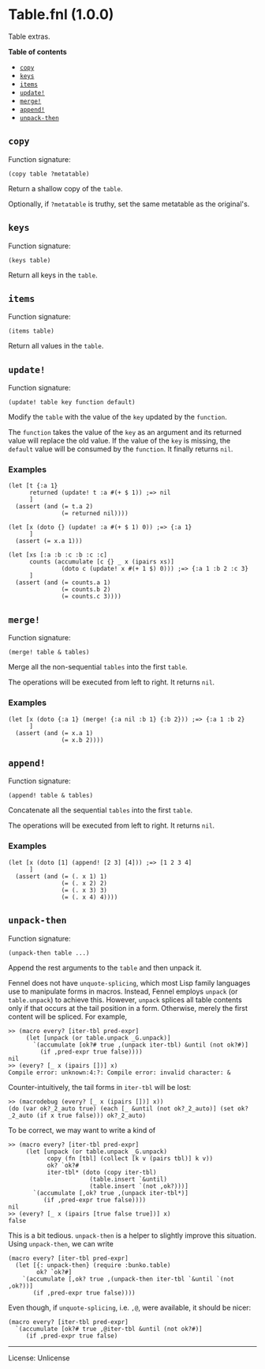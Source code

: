 # Table.fnl (1.0.0)
Table extras.

**Table of contents**

- [`copy`](#copy)
- [`keys`](#keys)
- [`items`](#items)
- [`update!`](#update)
- [`merge!`](#merge)
- [`append!`](#append)
- [`unpack-then`](#unpack-then)

## `copy`
Function signature:

```
(copy table ?metatable)
```

Return a shallow copy of the `table`.

Optionally, if `?metatable` is truthy, set the same metatable as the original's.

## `keys`
Function signature:

```
(keys table)
```

Return all keys in the `table`.

## `items`
Function signature:

```
(items table)
```

Return all values in the `table`.

## `update!`
Function signature:

```
(update! table key function default)
```

Modify the `table` with the value of the `key` updated by the `function`.

The `function` takes the value of the `key` as an argument and its
returned value will replace the old value.
If the value of the `key` is missing, the `default` value will be
consumed by the `function`.
It finally returns `nil`.

### Examples

```fennel
(let [t {:a 1}
      returned (update! t :a #(+ $ 1)) ;=> nil
      ]
  (assert (and (= t.a 2)
               (= returned nil))))

(let [x (doto {} (update! :a #(+ $ 1) 0)) ;=> {:a 1}
      ]
  (assert (= x.a 1)))

(let [xs [:a :b :c :b :c :c]
      counts (accumulate [c {} _ x (ipairs xs)]
               (doto c (update! x #(+ 1 $) 0))) ;=> {:a 1 :b 2 :c 3}
      ]
  (assert (and (= counts.a 1)
               (= counts.b 2)
               (= counts.c 3))))
```

## `merge!`
Function signature:

```
(merge! table & tables)
```

Merge all the non-sequential `tables` into the first `table`.

The operations will be executed from left to right.
It returns `nil`.

### Examples

```fennel
(let [x (doto {:a 1} (merge! {:a nil :b 1} {:b 2})) ;=> {:a 1 :b 2}
      ]
  (assert (and (= x.a 1)
               (= x.b 2))))
```

## `append!`
Function signature:

```
(append! table & tables)
```

Concatenate all the sequential `tables` into the first `table`.

The operations will be executed from left to right.
It returns `nil`.

### Examples

```fennel
(let [x (doto [1] (append! [2 3] [4])) ;=> [1 2 3 4]
      ]
  (assert (and (= (. x 1) 1)
               (= (. x 2) 2)
               (= (. x 3) 3)
               (= (. x 4) 4))))
```

## `unpack-then`
Function signature:

```
(unpack-then table ...)
```

Append the rest arguments to the `table` and then unpack it.

Fennel does not have `unquote-splicing`, which most Lisp family languages use to
manipulate forms in macros. Instead, Fennel employs `unpack` (or `table.unpack`) to
achieve this. However, `unpack` splices all table contents only if that occurs at the
tail position in a form. Otherwise, merely the first content will be spliced.
For example,

```fennel
>> (macro every? [iter-tbl pred-expr]
     (let [unpack (or table.unpack _G.unpack)]
       `(accumulate [ok?# true ,(unpack iter-tbl) &until (not ok?#)]
         (if ,pred-expr true false))))
nil
>> (every? [_ x (ipairs [])] x)
Compile error: unknown:4:?: Compile error: invalid character: &
```

Counter-intuitively, the tail forms in `iter-tbl` will be lost:

```fennel
>> (macrodebug (every? [_ x (ipairs [])] x))
(do (var ok?_2_auto true) (each [_ &until (not ok?_2_auto)] (set ok?_2_auto (if x true false))) ok?_2_auto)
```

To be correct, we may want to write a kind of

```fennel
>> (macro every? [iter-tbl pred-expr]
     (let [unpack (or table.unpack _G.unpack)
           copy (fn [tbl] (collect [k v (pairs tbl)] k v))
           ok? `ok?#
           iter-tbl* (doto (copy iter-tbl)
                       (table.insert `&until)
                       (table.insert `(not ,ok?)))]
       `(accumulate [,ok? true ,(unpack iter-tbl*)]
          (if ,pred-expr true false))))
nil
>> (every? [_ x (ipairs [true false true])] x)
false
```

This is a bit tedious. `unpack-then` is a helper to slightly improve this situation.
Using `unpack-then`, we can write

```fennel
(macro every? [iter-tbl pred-expr]
  (let [{: unpack-then} (require :bunko.table)
        ok? `ok?#]
    `(accumulate [,ok? true ,(unpack-then iter-tbl `&until `(not ,ok?))]
       (if ,pred-expr true false))))
```

Even though, if `unquote-splicing`, i.e. `,@`, were available, it should be nicer:

```fennel
(macro every? [iter-tbl pred-expr]
  `(accumulate [ok?# true ,@iter-tbl &until (not ok?#)]
     (if ,pred-expr true false)
```


---

License: Unlicense


<!-- Generated with Fenneldoc 1.0.1-dev-7960056
     https://gitlab.com/andreyorst/fenneldoc -->

